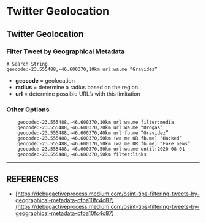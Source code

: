 # Twitter Geolocation

## Twitter Geolocation

### Filter Tweet by Geographical Metadata

```
# Search String
geocode:-23.555488,-46.600370,10km url:wa.me “Gravidez”
```

* **geocode** = geolocation
* **radius** = determine a radius based on the region
* **url** = determine possible URL’s with this limitation

### Other Options

```
    geocode:-23.555488,-46.600370,10km url:wa.me filter:media
    geocode:-23.555488,-46.600370,20km url:wa.me “Drogas”
    geocode:-23.555488,-46.600370,40km url:fb.me “Gravidez”
    geocode:-23.555488,-46.600370,50km (wa.me OR fb.me) “Hacked”
    geocode:-23.555488,-46.600370,50km (wa.me OR fb.me) “Fake news”
    geocode:-23.555488,-46.600370,50km url:wa.me until:2020–08–01
    geocode:-23.555488,-46.600370,50km filter:links
```





***

## REFERENCES

* [https://debugactiveprocess.medium.com/osint-tips-filtering-tweets-by-geographical-metadata-cfba10fc4c87](https://debugactiveprocess.medium.com/osint-tips-filtering-tweets-by-geographical-metadata-cfba10fc4c87)
